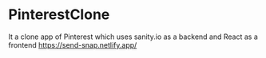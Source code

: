 # PinterestClone
It a clone app of Pinterest which uses sanity.io as a backend and React as a frontend
https://send-snap.netlify.app/
